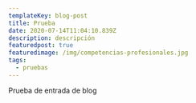 ```yaml
---
templateKey: blog-post
title: Prueba
date: 2020-07-14T11:04:10.839Z
description: descripción
featuredpost: true
featuredimage: /img/competencias-profesionales.jpg
tags:
  - pruebas
---
```

Prueba de entrada de blog